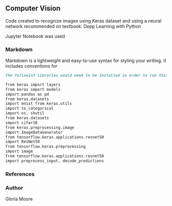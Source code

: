## Computer Vision

Code created to recognize images using Keras dataset and using a neural network recommended on textbook: Depp Learning with Python

Jupyter Notebook was used


### Markdown

Markdown is a lightweight and easy-to-use syntax for styling your writing. It includes conventions for

```markdown
The followinf libraries would need to be installed in order to run this code:

from keras import layers 
from keras import models 
import pandas as pd 
from keras.datasets 
import mnist from keras.utils 
import to_categorical 
import os, shutil 
from keras.datasets 
import cifar10 
from keras.preprocessing.image 
import ImageDataGenerator 
from tensorflow.keras.applications.resnet50 
import ResNet50 
from tensorflow.keras.preprocessing 
import image 
from tensorflow.keras.applications.resnet50 
import preprocess_input, decode_predictions

```


### References

[](https://github.com/fchollet/deep-learning-with-python-notebooks)

### Author

Gloria Moore
